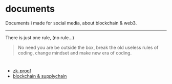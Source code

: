 # documents
Documents i made for social media, about blockchain &amp; web3.

---

There is just one rule, (no rule...)
> No need you are be outside the box, break the old useless rules of coding, change mindset and make new era of coding.

#

- [zk-proof](https://github.com/mosi-arch/documents/blob/main/zk-proof-01.md)
- [blockchain & supplychain](https://github.com/mosi-arch/documents/blob/main/blockchain-and-supplychain.md)
